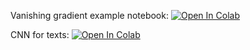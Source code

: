 Vanishing gradient example notebook:
[![Open In Colab](https://colab.research.google.com/assets/colab-badge.svg)](https://colab.research.google.com/github/girafe-ai/ml-mipt/blob/master/week1_02_CNN_n_Vanishing_gradient/vanishing_grad_example.ipynb)

CNN for texts:
[![Open In Colab](https://colab.research.google.com/assets/colab-badge.svg)](https://colab.research.google.com/github/girafe-ai/ml-mipt/blob/master/week1_02_CNN_n_Vanishing_gradient/week02_CNN_for_texts.ipynb)
